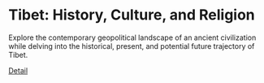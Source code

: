 # Tibet: History, Culture, and Religion

Explore the contemporary geopolitical landscape of an ancient civilization while delving into the historical, present, and potential future trajectory of Tibet. 

[Detail](https://eduitfree.com/courses/tibet-history-culture-and-religion)